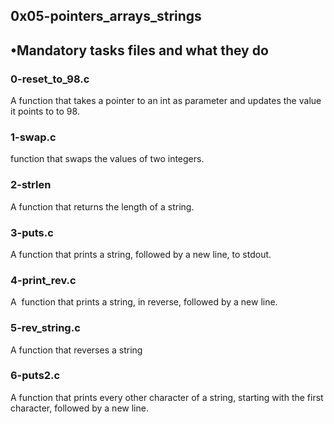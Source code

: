 ## 0x05-pointers_arrays_strings


## •Mandatory tasks files  and what they do
###     0-reset_to_98.c
A function that takes a pointer to an int as parameter and updates the value it points to to 98.

###	1-swap.c
function that swaps the values of two integers.

###	2-strlen
A function that returns the length of a string.

###	3-puts.c
A function that prints a string, followed by a new line, to stdout.

###	4-print_rev.c
A  function that prints a string, in reverse, followed by a new line.

###	5-rev_string.c
A function that reverses a string

###	6-puts2.c
A function that prints every other character of a string, starting with the first character, followed by a new line.

###	


